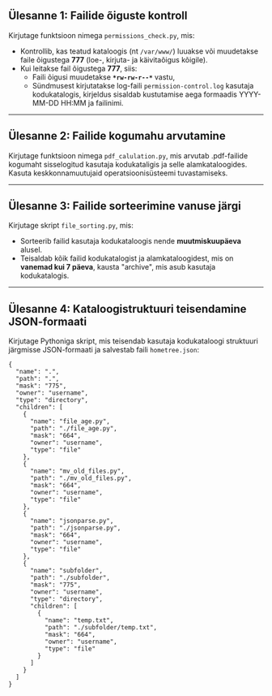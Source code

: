 ## Ülesanne 1: Failide õiguste kontroll

Kirjutage funktsioon nimega `permissions_check.py`, mis:

- Kontrollib, kas teatud kataloogis (nt `/var/www/`) luuakse või muudetakse faile õigustega **777** (loe-, kirjuta- ja käivitaõigus kõigile).
- Kui leitakse fail õigustega **777**, siis:
    - Faili õigusi muudetakse **`*rw-rw-r--*`** vastu,
    - Sündmusest kirjutatakse log-faili `permission-control.log` kasutaja kodukatalogis, kirjeldus sisaldab kustutamise aega formaadis YYYY-MM-DD HH:MM ja failinimi.

---

## Ülesanne 2: Failide kogumahu arvutamine

Kirjutage funktsioon nimega `pdf_calulation.py`, mis arvutab .pdf-failide kogumaht sisselogitud kasutaja kodukataligis ja selle alamkataloogides. Kasuta keskkonnamuutujaid operatsioonisüsteemi tuvastamiseks.

---

## Ülesanne 3: Failide sorteerimine vanuse järgi

Kirjutage skript `file_sorting.py`, mis:

- Sorteerib failid kasutaja kodukataloogis nende **muutmiskuupäeva** alusel.
- Teisaldab kõik failid kodukatalogist ja alamkataloogidest, mis on **vanemad kui 7 päeva**, kausta "archive", mis asub kasutaja kodukatalogis.

---

## Ülesanne 4: Kataloogistruktuuri teisendamine JSON-formaati

Kirjutage Pythoniga skript, mis teisendab kasutaja kodukataloogi struktuuri järgmisse JSON-formaati ja salvestab faili `hometree.json`:
```
{
  "name": ".",
  "path": ".",
  "mask": "775",
  "owner": "username",
  "type": "directory",
  "children": [
    {
      "name": "file_age.py",
      "path": "./file_age.py",
      "mask": "664",
      "owner": "username",
      "type": "file"
    },
    {
      "name": "mv_old_files.py",
      "path": "./mv_old_files.py",
      "mask": "664",
      "owner": "username",
      "type": "file"
    },
    {
      "name": "jsonparse.py",
      "path": "./jsonparse.py",
      "mask": "664",
      "owner": "username",
      "type": "file"
    },
    {
      "name": "subfolder",
      "path": "./subfolder",
      "mask": "775",
      "owner": "username",
      "type": "directory",
      "children": [
        {
          "name": "temp.txt",
          "path": "./subfolder/temp.txt",
          "mask": "664",
          "owner": "username",
          "type": "file"
        }
      ]
    }
  ]
}
```


